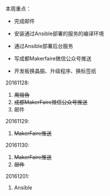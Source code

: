 本周重点：

* 完成邮件

* 安装通过Ansible部署的服务的编译环境

* 通过Ansible部署后台服务

* 写成都Makerfaire微信公众号推送

* 开发板换晶振、升级程序、换标签纸


20161128:

1. ~~周报告~~
2. ~~成都MakerFaire微信公众号推送~~
3. 邮件

20161129:

1. ~~MakerFaire推送~~

20161130:

1. ~~MakerFaire推送~~
2. ~~邮件~~

20161201:

1. Ansible

